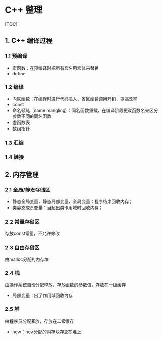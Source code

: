 # C++ 整理

[TOC]

## 1. C++ 编译过程

### 1.1 预编译

- 宏函数：在预编译时把所有宏名用宏体来替换
- define

### 1.2 编译

- 内联函数：在编译时进行代码插入，省区函数调用开销，提高效率
- const
- 命名倾轧（name mangling）：同名函数重载，在编译阶段更改函数名来区分参数不同的同名函数
- 虚函数表
- 数组指针

### 1.3 汇编



### 1.4 链接



## 2. 内存管理

### 2.1 全局/静态存储区

- 静态全局变量，静态局部变量，全局变量：程序结束回收内存；
- 类静态成员变量：当超出类作用域时回收内存；



### 2.2 常量存储区

存放const常量，不允许修改



### 2.3 自由存储区

由malloc分配的内存块



### 2.4 栈

由操作系统自动分配释放，存放函数的参数值，存放在一级缓存

- 局部变量：出了作用域回收内存



### 2.5 堆

由程序员分配释放，存放在二级缓存

- new：new分配的内存块存放在堆上

